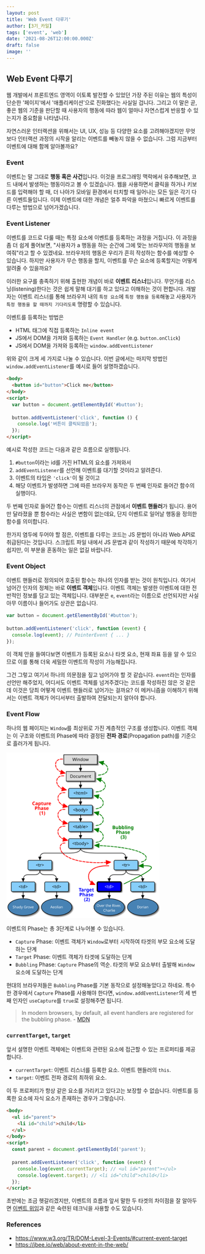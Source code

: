 ```yaml
---
layout: post
title: 'Web Event 다루기'
author: [3기_카일]
tags: ['event', 'web']
date: '2021-08-26T12:00:00.000Z'
draft: false
image: ''
---
```


## Web Event 다루기

웹 개발에서 프론트엔드 영역이 이토록 발전할 수 있었던 가장 주된 이유는 웹의 특성이 단순한 '페이지'에서 '애플리케이션'으로 진화했다는 사실일 겁니다. 그리고 이 말은 곧, 좋은 웹의 기준을 판단할 때 사용자의 행동에 따라 웹이 얼마나 자연스럽게 반응할 수 있는지가 중요함을 나타냅니다.

자연스러운 인터랙션을 위해서는 UI, UX, 성능 등 다양한 요소를 고려해야겠지만 무엇보다 인터랙션 과정의 시작을 알리는 이벤트를 빼놓지 않을 수 없습니다. 그럼 지금부터 이벤트에 대해 함께 알아볼까요?

### Event

이벤트는 말 그대로 **행동 혹은 사건**입니다. 이것을 프로그래밍 맥락에서 유추해보면, 코드 내에서 발생하는 행동이라고 볼 수 있겠습니다. 웹을 사용하면서 클릭을 하거나 키보드를 입력해야 할 때, 더 나아가 모바일 환경에서 터치할 때 일어나는 모든 일은 각기 다른 이벤트들입니다. 이제 이벤트에 대한 개념은 얼추 파악을 마쳤으니 빠르게 이벤트를 다루는 방법으로 넘어가겠습니다.

### Event Listener

이벤트를 코드로 다룰 때는 특정 요소에 이벤트를 등록하는 과정을 거칩니다. 이 과정을 좀 더 쉽게 풀어보면, "사용자가 a 행동을 하는 순간에 그에 맞는 브라우저의 행동을 보여줘"라고 할 수 있겠네요. 브라우저의 행동은 우리가 흔히 작성하는 함수를 예상할 수 있습니다. 하지만 사용자가 무슨 행동을 할지, 이벤트를 무슨 요소에 등록할지는 어떻게 알려줄 수 있을까요?

이러한 요구를 충족하기 위해 출현한 개념이 바로 **이벤트 리스너**입니다. 무언가를 리스닝(listening)한다는 것은 쉽게 말해 대기를 하고 있다고 이해하는 것이 편합니다. 개발자는 이벤트 리스너를 통해 브라우저 내의 `특정 요소`에 `특정 행동을 등록`해놓고 사용자가 `특정 행동을 할 때까지 기다리도록` 명령할 수 있습니다.

이벤트를 등록하는 방법은

- HTML 태그에 직접 등록하는 `Inline event`
- JS에서 DOM을 가져와 등록하는 `Event Handler` (e.g. `button.onClick`)
- JS에서 DOM을 가져와 등록하는 `window.addEventListener`

위와 같이 크게 세 가지로 나눌 수 있습니다. 이번 글에서는 마지막 방법인 `window.addEventListener`를 예시로 들어 설명하겠습니다.

```html
<body>
  <button id="button">Click me</button>
</body>
<script>
  var button = document.getElementById('#button');

  button.addEventListener('click', function () {
    console.log('버튼이 클릭되었음');
  });
</script>
```

예시로 작성한 코드는 다음과 같은 흐름으로 실행됩니다.

1. `#button`이라는 id를 가진 HTML의 요소를 가져와서
2. `addEventListener`를 선언해 이벤트를 대기할 것이라고 알려준다.
3. 이벤트의 타입은 `'click'`이 될 것이고
4. 해당 이벤트가 발생하면 그에 따른 브라우저 동작은 두 번째 인자로 들어간 함수의 실행이다.

두 번째 인자로 들어간 함수는 이벤트 리스너의 관점에서 **이벤트 핸들러**가 됩니다. 용어만 달라졌을 뿐 함수라는 사실은 변함이 없는데요, 단지 이벤트로 일어날 행동을 정의한 함수를 의미합니다.

한가지 염두에 두어야 할 점은, 이벤트를 다루는 코드는 JS 문법이 아니라 Web API로 취급된다는 것입니다. 스크립트 파일 내에서 JS 문법과 같이 작성하기 때문에 착각하기 쉽지만, 이 부분을 혼동하는 일은 없길 바랍니다.

### Event Object

이벤트 핸들러로 정의되어 호출된 함수는 하나의 인자를 받는 것이 원칙입니다. 여기서 넘어간 인자의 정체는 바로 **이벤트 객체**입니다. 이벤트 객체는 발생한 이벤트에 대한 전반적인 정보를 담고 있는 객체입니다. 대부분은 `e`, `event`라는 이름으로 선언되지만 사실 아무 이름이나 들어가도 상관은 없습니다.

```js
var button = document.getElementById('#button');

button.addEventListener('click', function (event) {
  console.log(event); // PointerEvent { ... }
});
```

이 객체 안을 들여다보면 이벤트가 등록된 요소나 타겟 요소, 현재 좌표 등을 알 수 있으므로 이를 통해 더욱 세밀한 이벤트의 작성이 가능해집니다.

그건 그렇고 여기서 하나의 의문점을 짚고 넘어가야 할 것 같습니다. `event`라는 인자를 선언만 해주었지, 어디서도 이벤트 객체를 넘겨주겠다는 코드를 작성하진 않은 것 같은데 이것은 당최 어떻게 이벤트 핸들러로 넘어가는 걸까요? 이 메커니즘을 이해하기 위해서는 이벤트 객체가 어디서부터 출발하여 전달되는지 알아야 합니다.

### Event Flow

하나의 웹 페이지는 `Window`를 최상위로 가진 계층적인 구조를 생성합니다. 이벤트 객체는 이 구조와 이벤트의 Phase에 따라 결정된 **전파 경로**(Propagation path)를 기준으로 흘러가게 됩니다.

<img width="400" src="./../images/2021-08-26-eventflow.svg"></img>

이벤트의 Phase는 총 3단계로 나누어볼 수 있습니다.

- `Capture` Phase: 이벤트 객체가 `Window`로부터 시작하여 타겟의 부모 요소에 도달하는 단계
- `Target` Phase: 이벤트 객체가 타겟에 도달하는 단계
- `Bubbling` Phase: `Capture` Phase의 역순. 타겟의 부모 요소부터 출발해 `Window` 요소에 도달하는 단계

현대의 브라우저들은 `Bubbling` Phase를 기본 동작으로 설정해놓았다고 하네요. 특수한 경우에서 `Capture` Phase를 사용해야 한다면, `window.addEventListener`의 세 번째 인자인 `useCapture`를 `true`로 설정해주면 됩니다.

> In modern browsers, by default, all event handlers are registered for the bubbling phase. - [MDN](https://developer.mozilla.org/en-US/docs/Learn/JavaScript/Building_blocks/Events#event_bubbling_and_capture)

### `currentTarget`, `target`

앞서 설명한 이벤트 객체에는 이벤트와 관련된 요소에 접근할 수 있는 프로퍼티를 제공합니다.

- `currentTarget`: 이벤트 리스너를 등록한 요소. 이벤트 핸들러의 `this`.
- `target`: 이벤트 전파 경로의 최하위 요소.

이 두 프로퍼티가 항상 같은 요소를 가리키고 있다고는 보장할 수 없습니다. 이벤트를 등록한 요소에 자식 요소가 존재하는 경우가 그렇습니다.

```html
<body>
  <ul id="parent">
    <li id="child">child</li>
  </ul>
</body>
<script>
  const parent = document.getElementById('parent');

  parent.addEventListener('click', function (event) {
    console.log(event.currentTarget); // <ul id="parent"></ul>
    console.log(event.target); // <li id="child">child</li>
  });
</script>
```

초반에는 조금 헷갈리겠지만, 이벤트의 흐름과 앞서 말한 두 타겟의 차이점을 잘 알아두면 [이벤트 위임](https://javascript.info/event-delegation)과 같은 숙련된 테크닉을 사용할 수도 있습니다.

### References

- https://www.w3.org/TR/DOM-Level-3-Events/#current-event-target
- https://jbee.io/web/about-event-in-the-web/
